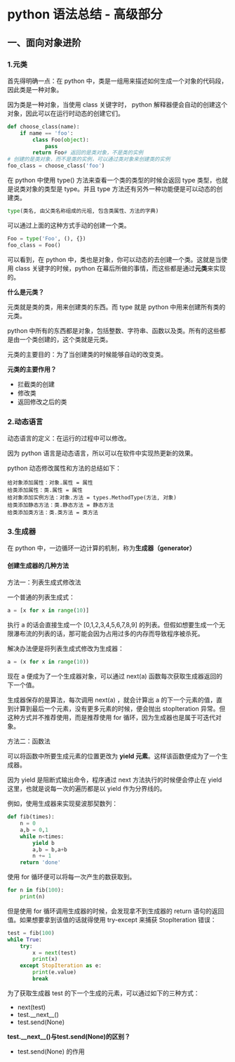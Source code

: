 # python 语法总结 - 高级部分

## 一、面向对象进阶

### 1.元类

首先得明确一点：在 python 中，类是一组用来描述如何生成一个对象的代码段，因此类是一种对象。

因为类是一种对象，当使用 class 关键字时， python 解释器便会自动的创建这个对象，因此可以在运行时动态的创建它们。

```python
def choose_class(name):
    if name == 'foo':
        class Foo(object):
            pass
        return Foo# 返回的是类对象，不是类的实例
# 创建的是类对象，而不是类的实例，可以通过类对象来创建类的实例
foo_class = choose_class('foo')
```

在 python 中使用 type() 方法来查看一个类的类型的时候会返回 type 类型，也就是说类对象的类型是 type。并且 type 方法还有另外一种功能便是可以动态的创建类。

```python
type(类名, 由父类名称组成的元祖, 包含类属性、方法的字典)
```
可以通过上面的这种方式手动的创建一个类。

```python
Foo = type('Foo', (), {})
foo_class = Foo()
```

可以看到，在 python 中，类也是对象，你可以动态的去创建一个类。这就是当使用 class 关键字的时候，python 在幕后所做的事情，而这些都是通过**元类**来实现的。

**什么是元类？**

元类就是类的类，用来创建类的东西。而 type 就是 python 中用来创建所有类的元类。

python 中所有的东西都是对象，包括整数、字符串、函数以及类。所有的这些都是由一个类创建的，这个类就是元类。

元类的主要目的：为了当创建类的时候能够自动的改变类。

**元类的主要作用？**

- 拦截类的创建
- 修改类
- 返回修改之后的类

### 2.动态语言

动态语言的定义：在运行的过程中可以修改。

因为 python 语言是动态语言，所以可以在软件中实现热更新的效果。

python 动态修改属性和方法的总结如下：

```
给对象添加属性：对象.属性 = 属性
给类添加属性：类.属性 = 属性
给对象添加实例方法：对象.方法 = types.MethodType(方法, 对象)
给类添加静态方法：类.静态方法 = 静态方法
给类添加类方法：类.类方法 = 类方法
```

### 3.生成器

在 python 中，一边循环一边计算的机制，称为**生成器（generator）**

#### 创建生成器的几种方法

方法一：列表生成式修改法

一个普通的列表生成式：

```python
a = [x for x in range(10)]
```

执行 a 的话会直接生成一个 [0,1,2,3,4,5,6,7,8,9] 的列表。但假如想要生成一个无限瀑布流的列表的话，那可能会因为占用过多的内存而导致程序被杀死。

解决办法便是将列表生成式修改为生成器：

```python
a = (x for x in range(10))
```

现在 a 便成为了一个生成器对象，可以通过 next(a) 函数每次获取生成器返回的下一个值。

生成器保存的是算法，每次调用 next(a) ，就会计算出 a 的下一个元素的值，直到计算到最后一个元素，没有更多元素的时候，便会抛出 stopIteration 异常。但这种方式并不推荐使用，而是推荐使用 for 循环，因为生成器也是属于可迭代对象。

方法二：函数法

可以将函数中所要生成元素的位置更改为 **yield 元素**。这样该函数便成为了一个生成器。

因为 yield 是阻断式输出命令，程序通过 next 方法执行的时候便会停止在 yield 这里，也就是说每一次的遍历都是以 yield 作为分界线的。

例如，使用生成器来实现斐波那契数列：

```python
def fib(times):
    n = 0
    a,b = 0,1
    while n<times:
        yield b
        a,b = b,a+b
        n += 1
    return 'done'
```

使用 for 循环便可以将每一次产生的数获取到。

```python
for n in fib(100):
    print(n)
```

但是使用 for 循环调用生成器的时候，会发现拿不到生成器的 return 语句的返回值。如果想要拿到该值的话就得使用 try-except 来捕获 StopIteration 错误：

```python
test = fib(100)
while True:
    try:
        x = next(test)
        print(x)
    except StopIteration as e:
        print(e.value)
        break
```

为了获取生成器 test 的下一个生成的元素，可以通过如下的三种方式：

- next(test)
- test.\_\_next__()
- test.send(None)

**test.\_\_next__()与test.send(None)的区别？**

- test.send(None) 的作用